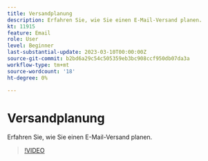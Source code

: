 ```yaml
---
title: Versandplanung
description: Erfahren Sie, wie Sie einen E-Mail-Versand planen.
kt: 11915
feature: Email
role: User
level: Beginner
last-substantial-update: 2023-03-10T00:00:00Z
source-git-commit: b2bd6a29c54c505359eb3bc908ccf950db07da3a
workflow-type: tm+mt
source-wordcount: '18'
ht-degree: 0%

---
```



# Versandplanung

Erfahren Sie, wie Sie einen E-Mail-Versand planen.

>[!VIDEO](https://video.tv.adobe.com/v/3415919/?quality=12)

